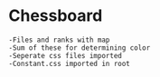 # Chessboard
    -Files and ranks with map 
    -Sum of these for determining color
    -Seperate css files imported
    -Constant.css imported in root
    